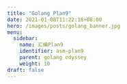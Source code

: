 ```yaml
---
title: "Golang Plan9"
date: 2021-01-08T11:22:18+08:00
hero: /images/posts/golang_banner.jpg
menu:
  sidebar:
    name: 汇编Plan9
    identifier: asm-plan9
    parent: golang odyssey
    weight: 10
draft: false
---
```


